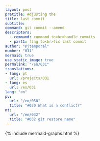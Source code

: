 ```yaml
---
layout: post
pretitle: Adjusting the
title: last commit
subtitle:
command: git commit --amend
descriptors:
  - command: command to<br>handle commits
  - part1: flag to<br>fix last commit
author: "@jtemporal"
number: "031"
mermaid: true
use_static_image: true
permalink: "/en/031"
translations:
- lang: pt
  url: /projects/031
- lang: es
  url: /es/031
lang: "en"
pv:
  url: "/en/030"
  title: "#030 What is a conflict?"
nt:
  url: "/en/032"
  title: "#032 git restore name"
---
```


{% include mermaid-graphs.html %}
